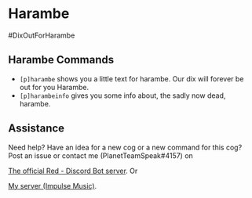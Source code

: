 # Harambe
#DixOutForHarambe

## Harambe Commands
- `[p]harambe` shows you a little text for harambe. Our dix will forever be out for you Harambe.
- `[p]harambeinfo` gives you some info about, the sadly now dead, harambe.

## Assistance
Need help? Have an idea for a new cog or a new command for this cog?
Post an issue or contact me (PlanetTeamSpeak#4157) on 

[The official Red - Discord Bot server](https://discord.gg/geqnqEP). Or

[My server (Impulse Music)](https://discord.gg/tzsmCyk).
